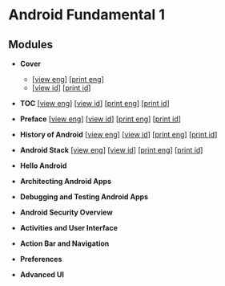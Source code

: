 
# Android Fundamental 1

## Modules

* **Cover** 
  * [[view eng](modules/cover.md)] [<a href="https://gitprint.com/devacademy/android-fundamental-one/blob/master/modules/cover.md" target="_blank">print eng</a>]
  * [[view id](modules/cover-id.md)] [<a href="https://gitprint.com/devacademy/android-fundamental-one/blob/master/modules/cover-id.md" target="_blank">print id</a>]

* **TOC** [[view eng](modules/toc.md)] [[view id](modules/toc-id.md)] [<a href="https://gitprint.com/devacademy/android-fundamental-one/blob/master/modules/toc.md" target="_blank">print eng</a>] [<a href="https://gitprint.com/devacademy/android-fundamental-one/blob/master/modules/cover-id.md" target="_blank">print id</a>] 

* **Preface** [[view eng](modules/preface.md)] [[view id](modules/preface-id.md)] [<a href="https://gitprint.com/devacademy/android-fundamental-one/blob/master/modules/preface.md" target="_blank">print eng</a>] [<a href="https://gitprint.com/devacademy/android-fundamental-one/blob/master/modules/preface-id.md" target="_blank">print id</a>]

* **History of Android** [[view eng](modules/history.md)] [[view id](modules/history-id.md)] [<a href="https://gitprint.com/devacademy/android-fundamental-one/blob/master/modules/history.md" target="_blank">print eng</a>] [<a href="https://gitprint.com/devacademy/android-fundamental-one/blob/master/modules/history-id.md" target="_blank">print id</a>]

* **Android Stack** [[view eng](modules/stack.md)] [[view id](modules/stack-id.md)] [<a href="https://gitprint.com/devacademy/android-fundamental-one/blob/master/modules/stack.md" target="_blank">print eng</a>] [<a href="https://gitprint.com/devacademy/android-fundamental-one/blob/master/modules/stack-id.md" target="_blank">print id</a>]

* **Hello Android**
* **Architecting Android Apps**
* **Debugging and Testing Android Apps**
* **Android Security Overview**
* **Activities and User Interface**
* **Action Bar and Navigation**
* **Preferences**
* **Advanced UI**
